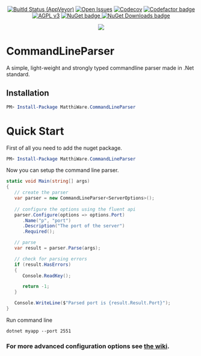 <p align="center">
    <a href="https://ci.appveyor.com/project/Matthiee/CommandLineParser.Core"><img src="https://ci.appveyor.com/api/projects/status/4w6ik2k8lx95afp8?svg=true" alt="Buitld Status (AppVeyor)"></a>
    <a href="https://github.com/MatthiWare/CommandLineParser.Core/issues"><img src="https://img.shields.io/github/issues/MatthiWare/CommandLineParser.Core.svg" alt="Open Issues"></a>
    <a href="https://codecov.io/gh/MatthiWare/CommandLineParser.Core"><img src="https://codecov.io/gh/MatthiWare/CommandLineParser.Core/branch/master/graph/badge.svg" alt="Codecov" /></a>
    <a href="https://www.codefactor.io/repository/github/matthiware/commandlineparser.core"><img src="https://www.codefactor.io/repository/github/matthiware/commandlineparser.core/badge" alt="Codefactor badge"></a>
    <a href="https://tldrlegal.com/license/apache-license-2.0-(apache-2.0)"><img src="https://img.shields.io/badge/License-AGPL%20v3-blue.svg" alt="AGPL v3"></a>
    <a href="https://www.nuget.org/packages/MatthiWare.CommandLineParser">
        <img src="https://img.shields.io/nuget/v/MatthiWare.CommandLineParser.svg" alt="NuGet badge">
        <img src="https://img.shields.io/nuget/dt/MatthiWare.CommandLineParser.svg" alt="NuGet Downloads badge">
    </a>
</p>
<p align="center">
    <img src="https://buildstats.info/appveyor/chart/Matthiee/commandlineparser-core?branch=master" />
</p>

# CommandLineParser
A simple, light-weight and strongly typed commandline parser made in .Net standard.

## Installation
```powershell
PM> Install-Package MatthiWare.CommandLineParser
```

# Quick Start

First of all you need to add the nuget package. 

``` powershell
PM> Install-Package MatthiWare.CommandLineParser
```

Now you can setup the command line parser. 

``` csharp
static void Main(string[] args)
{
   // create the parser
   var parser = new CommandLineParser<ServerOptions>();
   
   // configure the options using the fluent api
   parser.Configure(options => options.Port)
      .Name("p", "port")
      .Description("The port of the server")
      .Required();

   // parse
   var result = parser.Parse(args);

   // check for parsing errors
   if (result.HasErrors)
   {
      Console.ReadKey();

      return -1;
   }

   Console.WriteLine($"Parsed port is {result.Result.Port}");
}
```

Run command line

```shell
dotnet myapp --port 2551
```

### For more advanced configuration options see [the wiki](https://github.com/MatthiWare/CommandLineParser.Core/wiki). 